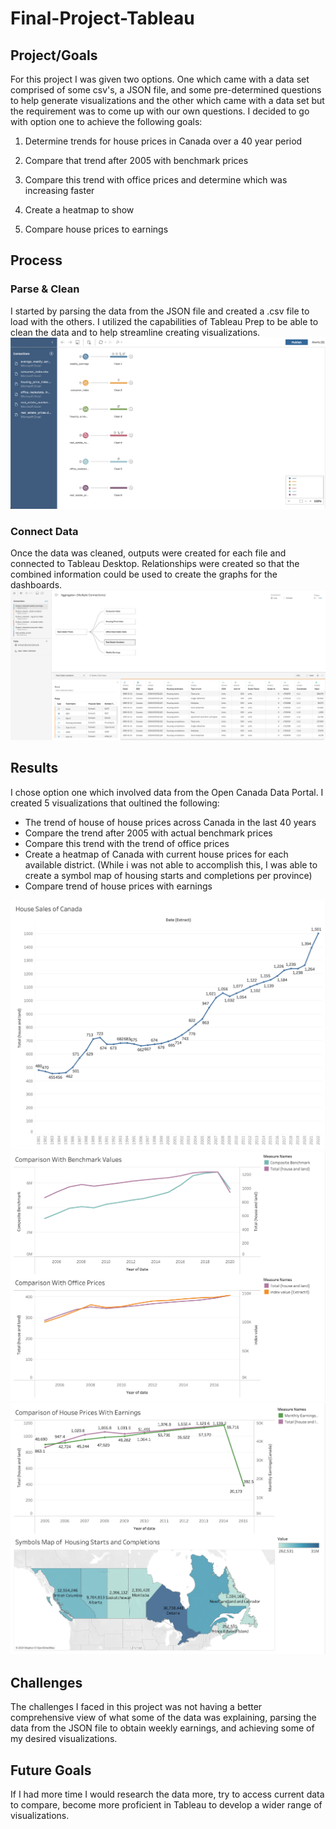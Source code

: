 # Final-Project-Tableau

## Project/Goals
For this project I was given two options. One which came with a data set comprised of some csv's, a JSON file, and some pre-determined questions to help generate visualizations and the other which came with a data set but the requirement was to come up with our own questions. I decided to go with option one to achieve the following goals:


1. Determine trends for house prices in Canada over a 40 year period

2. Compare that trend after 2005 with benchmark prices

3. Compare this trend with office prices and determine which was increasing faster

4. Create a heatmap to show

5. Compare house prices to earnings

## Process
### Parse & Clean
I started by parsing the data from the JSON file and created a .csv file to load with the others. I utilized the capabilities of Tableau Prep to be able to clean the data and to help streamline creating visualizations. 
<img src="images/Clean Steps.png" alt="Tableau Prep">

### Connect Data
Once the data was cleaned, outputs were created for each file and connected to Tableau Desktop. Relationships were created so that the combined information could be used to create the graphs for the dashboards.
<img src="images/Connect Data.png" alt="Tableau Desktop">


## Results
I chose option one which involved data from the Open Canada Data Portal. I created 5 visualizations that oultined the following:
 - The trend of house of house prices across Canada in the last 40 years
 - Compare the trend after 2005 with actual benchmark prices
 - Compare this trend with the trend of office prices
 - Create a heatmap of Canada with current house prices for each available district. (While i was not able to accomplish this, I was able to create a symbol map of housing starts and completions per province)
 - Compare trend of house prices with earnings

<img src="images/Dashboard 1.png" alt="Tableau Desktop">
<img src="images/Dashboard 2.png" alt="Tableau Desktop">
<img src="images/Dashboard 3.png" alt="Tableau Desktop">


   

## Challenges 
The challenges I faced in this project was not having a better comprehensive view of what some of the data was explaining, parsing the data from the JSON file to obtain weekly earnings, and achieving some of my desired visualizations. 

## Future Goals
If I had more time I would research the data more, try to access current data to compare, become more proficient in Tableau to develop a wider range of visualizations.
